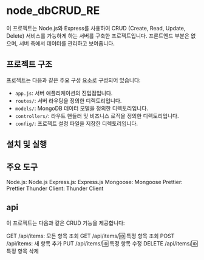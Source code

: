 # node_dbCRUD_RE

이 프로젝트는 Node.js와 Express를 사용하여 CRUD (Create, Read, Update, Delete) 서비스를 가능하게 하는 서버를 구축한 프로젝트입니다. 프론트엔드 부분은 없으며, 서버 측에서 데이터를 관리하고 보여줍니다.

## 프로젝트 구조

프로젝트는 다음과 같은 주요 구성 요소로 구성되어 있습니다:

- `app.js`: 서버 애플리케이션의 진입점입니다.
- `routes/`: 서버 라우팅을 정의한 디렉토리입니다.
- `models/`: MongoDB 데이터 모델을 정의한 디렉토리입니다.
- `controllers/`: 라우트 핸들러 및 비즈니스 로직을 정의한 디렉토리입니다.
- `config/`: 프로젝트 설정 파일을 저장한 디렉토리입니다.

## 설치 및 실행



## 주요 도구

Node.js: Node.js
Express.js: Express.js
Mongoose: Mongoose
Prettier: Prettier
Thunder Client: Thunder Client


## api

이 프로젝트는 다음과 같은 CRUD 기능을 제공합니다:

GET /api/items: 모든 항목 조회
GET /api/items/:id: 특정 항목 조회
POST /api/items: 새 항목 추가
PUT /api/items/:id: 특정 항목 수정
DELETE /api/items/:id: 특정 항목 삭제
